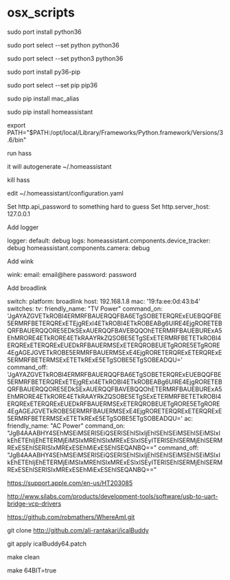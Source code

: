 # osx_scripts

sudo port install python36

sudo port select --set python python36

sudo port select --set python3 python36

sudo port install py36-pip

sudo port select --set pip pip36

sudo pip install mac_alias

sudo pip install homeassistant

export PATH="$PATH:/opt/local/Library/Frameworks/Python.framework/Versions/3.6/bin"

run hass

it will autogenerate ~/.homeassistant

kill hass

edit ~/.homeassistant/configuration.yaml

Set http.api_password to something hard to guess 
Set http.server_host: 127.0.0.1

Add logger

logger:
  default: debug
  logs:
    homeassistant.components.device_tracker: debug
    homeassistant.components.camera: debug


Add wink 

wink:
  email: email@here
  password: password

Add broadlink

switch:
  platform: broadlink
  host: 192.168.1.8
  mac: '19:fa:ee:0d:43:b4'
  switches:
    tv:
      friendly_name: "TV Power"
      command_on: 'JgAYAZGVETkROBI4ERMRFBAUERQQFBA6ETgSOBETERQRExEUEBQQFBE5ERMRFBETERQRExETEjgRExI4ETkROBI4ETkROBEABg6UlRE4EjgRORETEBQRFBAUERQQORE5EDkSExAUERQQFBAVEBQQOhETERMRFBAUEBURExA5EhMRORE4ETkRORE4ETkRAAYRkZQSOBE5ETgSExETERMRFBETETkROBI4ERQRExETERQRExEUEDkRFBAUERMSExETERQROBEUETgRORE5ETgRORE4EgAGEJGVETkROBE5ERMRFBAUERMSExE4EjgRORETERQRExETERQRExE5ERMRFBETERMSExETETkRExE5ETgSOBE5ETgSOBEADQU='
      command_off: 'JgAYAZGVETkROBI4ERMRFBAUERQQFBA6ETgSOBETERQRExEUEBQQFBE5ERMRFBETERQRExETEjgRExI4ETkROBI4ETkROBEABg6UlRE4EjgRORETEBQRFBAUERQQORE5EDkSExAUERQQFBAVEBQQOhETERMRFBAUEBURExA5EhMRORE4ETkRORE4ETkRAAYRkZQSOBE5ETgSExETERMRFBETETkROBI4ERQRExETERQRExEUEDkRFBAUERMSExETERQROBEUETgRORE5ETgRORE4EgAGEJGVETkROBE5ERMRFBAUERMSExE4EjgRORETERQRExETERQRExE5ERMRFBETERMSExETETkRExE5ETgSOBE5ETgSOBEADQU='
    ac:
      friendly_name: "AC Power"
      command_on: "JgB4AAABHY4SEhMSEiMSERISEiQSERISEhISIxIjEhISEhISEiMSEhISEiMSIxIkEhETEhIjEhETERMjEiMSIxMREhISIxMRExESIxISEyITERISEhISERMjEhISERMRExESEhISERISIxMRExESEhMiExESEhISEQANBQ=="
      command_off: "JgB4AAABHY4SEhMSEiMSERISEiQSERISEhISIxIjEhISEhISEiMSEhISEiMSIxIkEhETEhIjEhETERMjEiMSIxMREhISIxMRExESIxISEyITERISEhISERMjEhISERMRExESEhISERISIxMRExESEhMiExESEhISEQANBQ=="


https://support.apple.com/en-us/HT203085


http://www.silabs.com/products/development-tools/software/usb-to-uart-bridge-vcp-drivers


https://github.com/robmathers/WhereAmI.git


git clone http://github.com/ali-rantakari/icalBuddy

git apply icalBuddy64.patch 

make clean

make 64BIT=true




